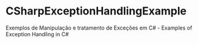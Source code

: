 # CSharpExceptionHandlingExample
Exemplos de Manipulação e tratamento de Exceções em C# - Examples of Exception Handling in C#
